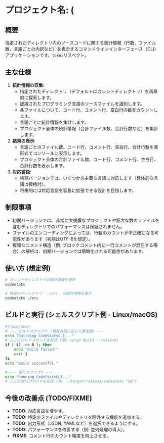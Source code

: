 # プロジェクト名: (

## 概要

指定されたディレクトリ内のソースコードに関する統計情報（行数、ファイル数、言語ごとの内訳など）を表示するコマンドラインインターフェース（CLI）アプリケーションです。`tokei`リスペクト。

## 主な仕様

1.  **統計情報の収集:**
    *   指定されたディレクトリ（デフォルトはカレントディレクトリ）を再帰的に探索します。
    *   認識されたプログラミング言語のソースファイルを識別します。
    *   各ファイルについて、コード行、コメント行、空白行の数をカウントします。
    *   言語ごとに統計情報を集計します。
    *   プロジェクト全体の統計情報（合計ファイル数、合計行数など）を集計します。
2.  **結果の表示:**
    *   言語ごとのファイル数、コード行、コメント行、空白行、合計行数を表形式でコンソールに表示します。
    *   プロジェクト全体の合計ファイル数、コード行、コメント行、空白行、合計行数を表示します。
3.  **対応言語:**
    *   初期バージョンでは、いくつかの主要な言語に対応します（具体的な言語は要検討）。
    *   将来的には対応言語を容易に拡張できる設計を目指します。

## 制限事項

*   初期バージョンでは、非常に大規模なプロジェクトや膨大な数のファイルを含むディレクトリでのパフォーマンスは保証されません。
*   ファイルのエンコーディングによっては、行数のカウントが不正確になる可能性があります（初期はUTF-8を想定）。
*   複雑なコメント構造（例: ブロックコメント内に一行コメントが混在する場合）の解析は、初期バージョンでは簡略化される可能性があります。

## 使い方 (想定例)

```bash
# カレントディレクトリの統計情報を表示
codestats

# 特定のディレクトリ './src' の統計情報を表示
codestats ./src
```



## ビルドと実行 (シェルスクリプト例 - Linux/macOS)

```sh
#!/bin/bash
# --- ビルドスクリプト (開発言語に応じて要変更) ---
echo "Building CodeStatsCLI..."
# ここにビルドコマンドを記述 (例: cargo build --release)
if [ $? -ne 0 ]; then
    echo "Build failed!"
    exit 1
fi
echo "Build successful."

# --- 実行スクリプト ---
echo "Running CodeStatsCLI..."
# ここに実行コマンドを記述 (例: ./target/release/codestats "$@")
```

## 今後の改善点 (TODO/FIXME)

*   **TODO:** 対応言語を増やす。
*   **TODO:** 特定のファイルやディレクトリを除外する機能を追加する。
*   **TODO:** 出力形式（JSON, YAMLなど）を選択できるようにする。
*   **TODO:** パフォーマンスを改善する（例: 並列処理の導入）。
*   **FIXME:** コメント行のカウント精度を向上させる。



